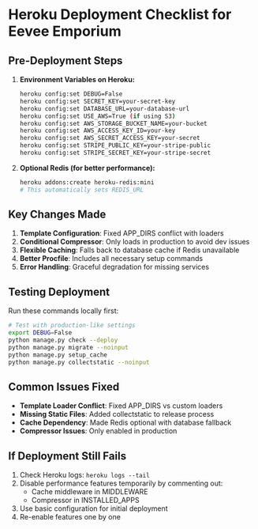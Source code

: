 # Heroku Deployment Checklist for Eevee Emporium

## Pre-Deployment Steps

1. **Environment Variables on Heroku:**
   ```bash
   heroku config:set DEBUG=False
   heroku config:set SECRET_KEY=your-secret-key
   heroku config:set DATABASE_URL=your-database-url
   heroku config:set USE_AWS=True (if using S3)
   heroku config:set AWS_STORAGE_BUCKET_NAME=your-bucket
   heroku config:set AWS_ACCESS_KEY_ID=your-key
   heroku config:set AWS_SECRET_ACCESS_KEY=your-secret
   heroku config:set STRIPE_PUBLIC_KEY=your-stripe-public
   heroku config:set STRIPE_SECRET_KEY=your-stripe-secret
   ```

2. **Optional Redis (for better performance):**
   ```bash
   heroku addons:create heroku-redis:mini
   # This automatically sets REDIS_URL
   ```

## Key Changes Made

1. **Template Configuration**: Fixed APP_DIRS conflict with loaders
2. **Conditional Compressor**: Only loads in production to avoid dev issues
3. **Flexible Caching**: Falls back to database cache if Redis unavailable
4. **Better Procfile**: Includes all necessary setup commands
5. **Error Handling**: Graceful degradation for missing services

## Testing Deployment

Run these commands locally first:
```bash
# Test with production-like settings
export DEBUG=False
python manage.py check --deploy
python manage.py migrate --noinput
python manage.py setup_cache
python manage.py collectstatic --noinput
```

## Common Issues Fixed

- **Template Loader Conflict**: Fixed APP_DIRS vs custom loaders
- **Missing Static Files**: Added collectstatic to release process
- **Cache Dependency**: Made Redis optional with database fallback
- **Compressor Issues**: Only enabled in production

## If Deployment Still Fails

1. Check Heroku logs: `heroku logs --tail`
2. Disable performance features temporarily by commenting out:
   - Cache middleware in MIDDLEWARE
   - Compressor in INSTALLED_APPS
3. Use basic configuration for initial deployment
4. Re-enable features one by one
